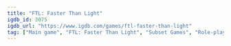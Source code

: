 ```yaml
---
title: "FTL: Faster Than Light"
igdb_id: 3075
igdb_url: "https://www.igdb.com/games/ftl-faster-than-light"
tag: ["Main game", "FTL: Faster Than Light", "Subset Games", "Role-playing (RPG)", "Simulator", "Strategy", "Indie", "Single player", "Bird view / Isometric", "Science fiction"]
---
```

